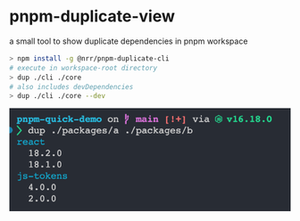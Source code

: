 # pnpm-duplicate-view

a small tool to show duplicate dependencies in pnpm workspace

```bash
> npm install -g @nrr/pnpm-duplicate-cli
# execute in workspace-root directory
> dup ./cli ./core
# also includes devDependencies
> dup ./cli ./core --dev
```

![preview](./assets/preview.png)
